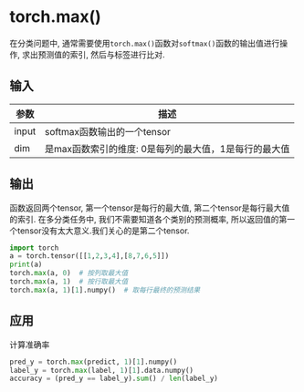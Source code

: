 # torch.max()
在分类问题中, 通常需要使用`torch.max()`函数对`softmax()`函数的输出值进行操作, 求出预测值的索引, 然后与标签进行比对.

## 输入
参数|描述
--|--
input|softmax函数输出的一个tensor
dim|是max函数索引的维度: 0是每列的最大值，1是每行的最大值

## 输出
函数返回两个tensor, 第一个tensor是每行的最大值, 第二个tensor是每行最大值的索引.
在多分类任务中, 我们不需要知道各个类别的预测概率, 所以返回值的第一个tensor没有太大意义.我们关心的是第二个tensor.


```python
import torch
a = torch.tensor([[1,2,3,4],[8,7,6,5]])
print(a)
torch.max(a, 0)  # 按列取最大值
torch.max(a, 1)  # 按行取最大值
torch.max(a, 1)[1].numpy()  # 取每行最终的预测结果
```

## 应用
计算准确率

```python
pred_y = torch.max(predict, 1)[1].numpy()
label_y = torch.max(label, 1)[1].data.numpy()
accuracy = (pred_y == label_y).sum() / len(label_y)
```
